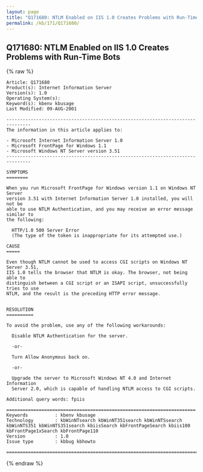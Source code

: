 ```yaml
---
layout: page
title: "Q171680: NTLM Enabled on IIS 1.0 Creates Problems with Run-Time Bots"
permalink: /kb/171/Q171680/
---
```


## Q171680: NTLM Enabled on IIS 1.0 Creates Problems with Run-Time Bots

{% raw %}

	Article: Q171680
	Product(s): Internet Information Server
	Version(s): 1.0
	Operating System(s): 
	Keyword(s): kbenv kbusage
	Last Modified: 09-AUG-2001
	
	-------------------------------------------------------------------------------
	The information in this article applies to:
	
	- Microsoft Internet Information Server 1.0 
	- Microsoft FrontPage for Windows 1.1 
	- Microsoft Windows NT Server version 3.51 
	-------------------------------------------------------------------------------
	
	SYMPTOMS
	========
	
	When you run Microsoft FrontPage for Windows version 1.1 on Windows NT Server
	version 3.51 with Internet Information Server 1.0 installed, you will not be
	able to use NTLM Authentication, and you may receive an error message similar to
	the following:
	
	  HTTP/1.0 500 Server Error
	  (The type of the token is inappropriate for its attempted use.)
	
	CAUSE
	=====
	
	Even though NTLM cannot be used to access CGI scripts on Windows NT Server 3.51,
	IIS 1.0 tells the browser that NTLM is okay. The browser, not being able to
	distinguish between a CGI script or an ISAPI script, unsuccessfully tries to use
	NTLM, and the result is the preceding HTTP error message.
	
	
	RESOLUTION
	==========
	
	To avoid the problem, use any of the following workarounds:
	
	  Disable NTLM Authentication for the server.
	
	  -or-
	
	  Turn Allow Anonymous back on.
	
	  -or-
	
	  Upgrade the server to Microsoft Windows NT 4.0 and Internet Information
	  Server 2.0, which is capable of handling NTLM access to CGI scripts.
	
	Additional query words: fpiis
	
	======================================================================
	Keywords          : kbenv kbusage 
	Technology        : kbWinNTsearch kbWinNT351search kbWinNTSsearch kbWinNTS351 kbWinNTS351search kbiisSearch kbFrontPageSearch kbiis100 kbFrontPage1xSearch kbFrontPage110
	Version           : 1.0
	Issue type        : kbbug kbhowto
	
	=============================================================================
	

{% endraw %}
